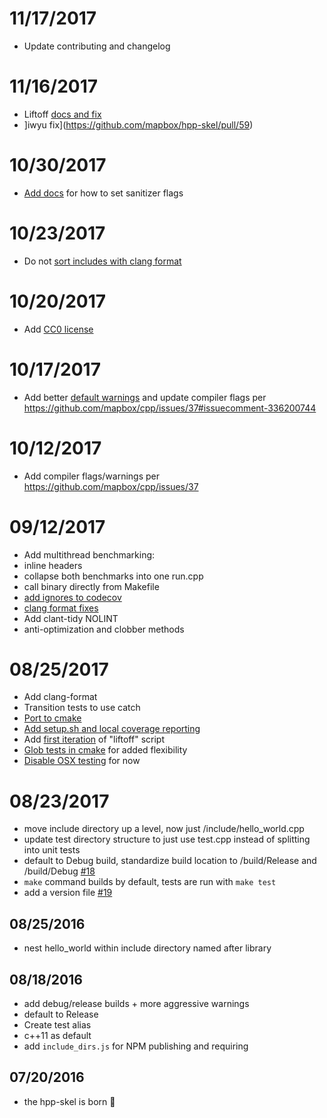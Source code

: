 # 11/17/2017

* Update contributing and changelog

# 11/16/2017

* Liftoff [docs and fix](https://github.com/mapbox/hpp-skel/pull/57)
* ]iwyu fix](https://github.com/mapbox/hpp-skel/pull/59)

# 10/30/2017

* [Add docs](https://github.com/mapbox/hpp-skel/pull/56/files) for how to set sanitizer flags

# 10/23/2017

* Do not [sort includes with clang format](https://github.com/mapbox/hpp-skel/pull/55)

# 10/20/2017

* Add [CC0 license](https://github.com/mapbox/hpp-skel/pull/54)

# 10/17/2017

* Add better [default warnings](https://github.com/mapbox/hpp-skel/pull/52) and update compiler flags per https://github.com/mapbox/cpp/issues/37#issuecomment-336200744

# 10/12/2017

* Add compiler flags/warnings per https://github.com/mapbox/cpp/issues/37

# 09/12/2017

* Add multithread benchmarking:
* inline headers
* collapse both benchmarks into one run.cpp
* call binary directly from Makefile
* [add ignores to codecov](https://github.com/mapbox/hpp-skel/pull/49)
* [clang format fixes](https://github.com/mapbox/hpp-skel/pull/50)
* Add clant-tidy NOLINT
* anti-optimization and clobber methods

# 08/25/2017

* Add clang-format
* Transition tests to use catch
* [Port to cmake](https://github.com/mapbox/hpp-skel/pull/24)
* [Add setup.sh and local coverage reporting](https://github.com/mapbox/hpp-skel/pull/27)
* Add [first iteration](https://github.com/mapbox/hpp-skel/pull/29) of "liftoff" script
* [Glob tests in cmake](https://github.com/mapbox/hpp-skel/pull/30) for added flexibility 
* [Disable OSX testing](https://github.com/mapbox/hpp-skel/pull/35) for now

# 08/23/2017

* move include directory up a level, now just /include/hello_world.cpp
* update test directory structure to just use test.cpp instead of splitting into unit tests
* default to Debug build, standardize build location to /build/Release and /build/Debug [#18](https://github.com/mapbox/hpp-skel/issues/18)
* `make` command builds by default, tests are run with `make test`
* add a version file [#19](https://github.com/mapbox/hpp-skel/issues/19)

## 08/25/2016

* nest hello_world within include directory named after library

## 08/18/2016

*	add debug/release builds + more aggressive warnings
*	default to Release
* Create test alias
*	c++11 as default
* add `include_dirs.js` for NPM publishing and requiring

## 07/20/2016

* the hpp-skel is born :baby:
